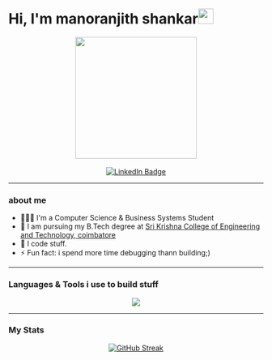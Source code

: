 ### <h1>Hi, I'm manoranjith shankar<img src="https://media.giphy.com/media/hvRJCLFzcasrR4ia7z/giphy.gif" width="30px"/></h1>
<div id="header" align="center">
  <img src="https://media.giphy.com/media/v1.Y2lkPTc5MGI3NjExdW5naGlvN2tjNHhldGNqNndlMnBkeGo5bTF5MGo3eG91eXJ6MjhsbCZlcD12MV9pbnRlcm5hbF9naWZfYnlfaWQmY3Q9Zw/QDjpIL6oNCVZ4qzGs7/giphy.gif" width="240"/>
</div>
<br/>
<div id="badges" align="center">
  <a href="https://www.linkedin.com/in/manoranjith-shankar">
    <img src="https://img.shields.io/badge/LinkedIn-blue?style=for-the-badge&logo=linkedin&logoColor=white" alt="LinkedIn Badge"/>
  </a>
</div>

---

### about me
- 👨🏻‍💻 I'm a Computer Science & Business Systems Student
- 🏫 I am pursuing my B.Tech degree at [Sri Krishna College of Engineering and Technology, coimbatore](https://skcet.ac.in/)
- 🚀 I code stuff.
- ⚡ Fun fact: i spend more time debugging thann building;)

---

### Languages & Tools i use to build stuff
<div>
  <p align="center">
  <a href="">
    <img src="https://skillicons.dev/icons?i=nextjs,react,tailwind,js,ts,solidity,java,nodejs,ipfs,git,figma,ai,cypress," />
  </a>
</p>
</div>

---

### My Stats
<div align="center">

  [![GitHub Streak](https://github-readme-streak-stats.herokuapp.com?user=manoranjith-shankar&theme=merko&hide_border=true&date_format=M%20j%5B%2C%20Y%5D)](https://git.io/streak-stats)
  
</div>
